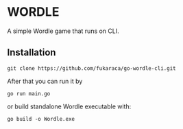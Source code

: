 # WORDLE

A simple Wordle game that runs on CLI. 

## Installation

`
git clone https://github.com/fukaraca/go-wordle-cli.git
`

After that you can run it by

`go run main.go`

or build standalone Wordle executable with:

`
go build -o Wordle.exe
`
